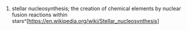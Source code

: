 1. stellar nucleosynthesis; the creation of chemical elements by nuclear fusion reactions within stars^[https://en.wikipedia.org/wiki/Stellar_nucleosynthesis]